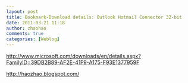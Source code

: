 ```yaml
---
layout: post
title: Bookmark-Download details: Outlook Hotmail Connector 32-bit
date: 2011-03-21 11:18
author: zhaohao
comments: true
categories: [Weblog]
---
```

<a href="http://www.microsoft.com/downloads/en/details.aspx?FamilyID=39DB2B89-AF2E-41F9-A175-F93E1377959F">http://www.microsoft.com/downloads/en/details.aspx?FamilyID=39DB2B89-AF2E-41F9-A175-F93E1377959F</a><div>http://haozhao.blogspot.com/</div>

